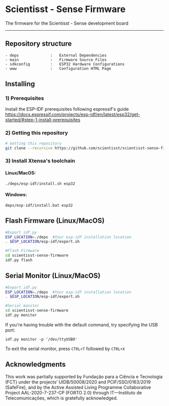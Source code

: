 # Scientisst - Sense Firmware

The firmware for the Scientisst - Sense development board

---

## Repository structure

```
- deps              :   External Dependencies
- main              :   Firmware Source Files
- sdkconfig         :   ESP32 Hardware Configurations
- www               :   Configuration HTML Page
``` 

## Installing
### 1) Prerequisites
Install the ESP-IDF prerequisites following espressif's guide https://docs.espressif.com/projects/esp-idf/en/latest/esp32/get-started/#step-1-install-prerequisites



### 2) Getting this repository 

```sh
# Getting this repository 
git clone --recursive https://github.com/scientisst/scientisst-sense-firmware.git
```
### 3) Install Xtensa's toolchain

#### Linux/MacOS:
```
./deps/esp-idf/install.sh esp32
```

#### Windows:
```
deps/esp-idf/install.bat esp32
```

## Flash Firmware (Linux/MacOS)
```sh
#Export idf.py
ESP_LOCATION=./deps  #Your esp-idf installation location
. $ESP_LOCATION/esp-idf/export.sh

#Flash Firmware
cd scientisst-sense-firmware 
idf.py flash
```

## Serial Monitor (Linux/MacOS)
```sh
#Export idf.py
ESP_LOCATION=./deps  #Your esp-idf installation location
. $ESP_LOCATION/esp-idf/export.sh

#Serial monitor
cd scientisst-sense-firmware 
idf.py monitor
```
If you're having trouble with the default command, try specifying the USB port:

```
idf.py monitor -p '/dev/ttyUSB0'
```
To exit the serial monitor, press `CTRL+T` followed by `CTRL+X`

## Acknowledgments
This work was partially supported by Fundação para a Ciência e Tecnologia (FCT) under the projects’ UIDB/50008/2020 and PCIF/SSO/0163/2019 (SafeFire), and by the Active Assisted Living Programme Collaborative Project AAL-2020-7-237-CP (FORTO 2.0) through IT—Instituto de Telecomunicações, which is gratefully acknowledged.